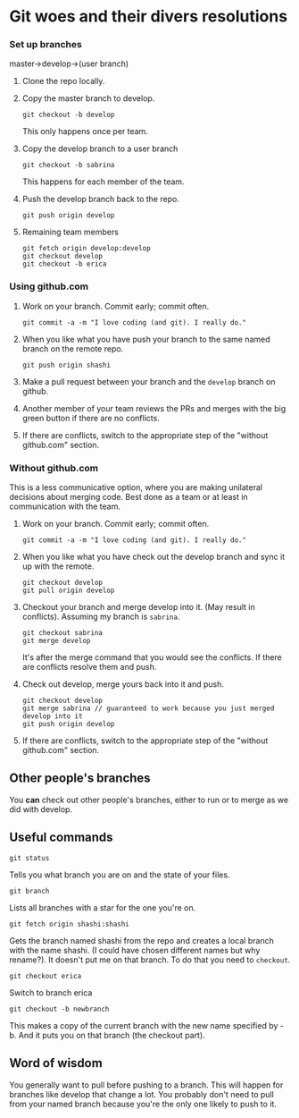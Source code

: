 # Git woes and their divers resolutions

### Set up branches

master->develop->(user branch)

1. Clone the repo locally.

2. Copy the master branch to develop.
	
	```
	git checkout -b develop
	```
	This only happens once per team.

3. Copy the develop branch to a user branch
	
	```
	git checkout -b sabrina
	```
	This happens for each member of the team. 

4. Push the develop branch back to the repo.
	
	```
	git push origin develop
	```

5. Remaining team members
	
	```
	git fetch origin develop:develop
	git checkout develop
	git checkout -b erica
	```

### Using github.com

1. Work on your branch. Commit early; commit often.
	
	```
	git commit -a -m "I love coding (and git). I really do."
	```

2. When you like what you have push your branch to the same named branch on the remote repo.
	
	```
	git push origin shashi
	```

3. Make a pull request between your branch and the ```develop``` branch on github.

4. Another member of your team reviews the PRs and merges with the big green button if there
   are no conflicts.

5. If there are conflicts, switch to the appropriate step of the "without github.com" section.

### Without github.com

This is a less communicative option, where you are making unilateral decisions 
about merging code. Best done as a team or at least in communication with the team.

1. Work on your branch. Commit early; commit often.
	
	```
	git commit -a -m "I love coding (and git). I really do."
	```

2. When you like what you have check out the develop branch and sync it up with the remote.
	
	```
	git checkout develop
	git pull origin develop
	```

3. Checkout your branch and merge develop into it. (May result in conflicts). Assuming
   my branch is ```sabrina```.

	```
	git checkout sabrina 
	git merge develop
	```

	It's after the merge command that you would see the conflicts. If there are conflicts
	resolve them and push.

4. Check out develop, merge yours back into it and push.
	```
	git checkout develop
	git merge sabrina // guaranteed to work because you just merged develop into it
	git push origin develop
	```

5. If there are conflicts, switch to the appropriate step of the "without github.com" section.

## Other people's branches

You **can** check out other people's branches, either to run or to merge as we did with develop.


## Useful commands

```
git status
```

Tells you what branch you are on and the state of your files.

```
git branch
```

Lists all branches with a star for the one you're on.

```
git fetch origin shashi:shashi
```

Gets the branch named shashi from the repo and creates a local
branch with the name shashi. (I could have chosen different names but why rename?). 
It doesn't put me on that branch. To do that you need to ```checkout```.

```
git checkout erica
```

Switch to branch erica

```
git checkout -b newbranch
```

This makes a copy of the current branch with the new name specified
by -b. And it puts you on that branch (the checkout part).

## Word of wisdom

You generally want to pull before pushing to a branch. This will happen for branches
like develop that change a lot. You probably don't need to pull from your named branch
because you're the only one likely to push to it.